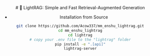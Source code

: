 <div align="center">
# 🚀 LightRAG: Simple and Fast Retrieval-Augmented Generation



- Installation from Source

```bash
git clone https://github.com/Acow337/mm_enshu_lightrag.git
cd mm_enshu_lightrag
cd lightrag
# copy your .env file to the "lightrag" folder
pip install -e ".[api]"
lightrag-server
```

